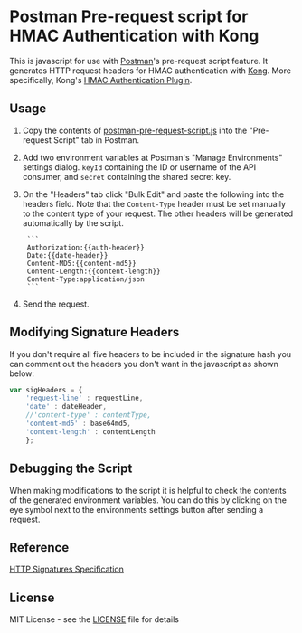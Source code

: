 # Postman Pre-request script for HMAC Authentication with Kong
This is javascript for use with [Postman](https://www.getpostman.com/)'s pre-request script feature.
It generates HTTP request headers for HMAC authentication with [Kong](https://getkong.org/).
More specifically, Kong's [HMAC Authentication Plugin](https://getkong.org/plugins/hmac-authentication/).

## Usage

1. Copy the contents of [postman-pre-request-script.js](postman-pre-request-script.js) into the "Pre-request Script" tab in Postman.
2. Add two environment variables at Postman's "Manage Environments" settings dialog. `keyId` containing the ID or username of the API consumer, and `secret` containing the shared secret key.
3. On the "Headers" tab click "Bulk Edit" and paste the following into the headers field. Note that the `Content-Type` header must be set manually to the content type of your request. The other headers will be generated automatically by the script.

        ```
        Authorization:{{auth-header}}
        Date:{{date-header}}
        Content-MD5:{{content-md5}}
        Content-Length:{{content-length}}
        Content-Type:application/json
        ```

4. Send the request. 

## Modifying Signature Headers
If you don't require all five headers to be included in the signature hash you can comment out the headers you don't want in the javascript as shown below:
```javascript
var sigHeaders = {
    'request-line' : requestLine,
    'date' : dateHeader,
    //'content-type' : contentType,
    'content-md5' : base64md5,
    'content-length' : contentLength
    };
```  

## Debugging the Script

When making modifications to the script it is helpful to check the contents of the generated environment variables. You can do this by clicking on the eye symbol next to the environments settings button after sending a request.

## Reference

[HTTP Signatures Specification](https://tools.ietf.org/html/draft-cavage-http-signatures-00)

## License

MIT License - see the [LICENSE](LICENSE) file for details